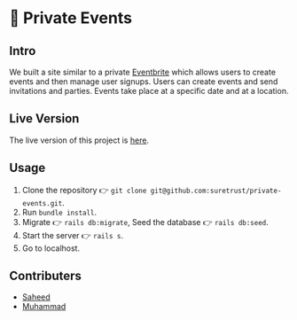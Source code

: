 # 🎊 Private Events

## Intro
We built a site similar to a private [Eventbrite](http://www.eventbrite.com/) which allows users to create events and then manage user signups. Users can create events and send invitations and parties. Events take place at a specific date and at a location.

## Live Version
The live version of this project is [here](https://arcane-hollows-81247.herokuapp.com).

## Usage
1. Clone the repository 👉 `git clone git@github.com:suretrust/private-events.git`.
2. Run `bundle install`.
3. Migrate 👉 `rails db:migrate`, Seed the database 👉 `rails db:seed`.
4. Start the server 👉 `rails s`.
5. Go to localhost.

## Contributers
- [Saheed](https://github.com/suretrust)
- [Muhammad](https://github.com/mosaaleb)
